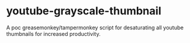 # youtube-grayscale-thumbnail
A poc greasemonkey/tampermonkey script for desaturating all youtube thumbnails for increased productivity.
